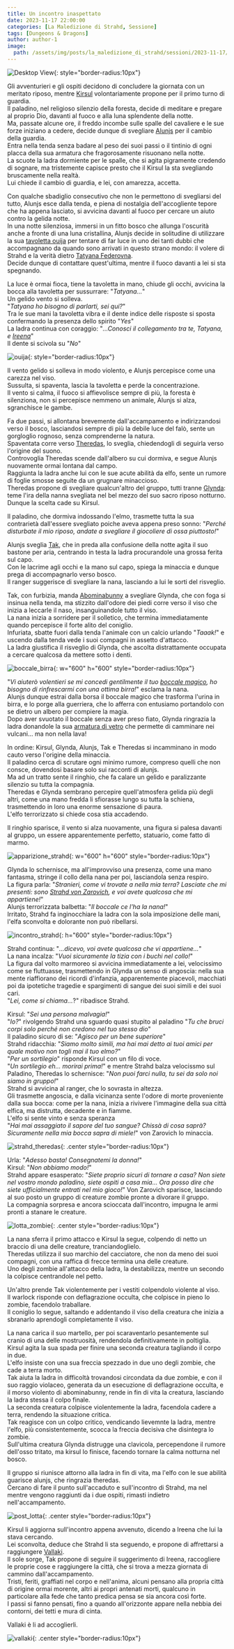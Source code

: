 ```yaml
---
title: Un incontro inaspettato
date: 2023-11-17 22:00:00
categories: [La Maledizione di Strahd, Sessione]
tags: [Dungeons & Dragons]
author: author-1
image:
  path: /assets/img/posts/la_maledizione_di_strahd/sessioni/2023-11-17/copertina.webp
---
```


![Desktop View](/assets/img/posts/la_maledizione_di_strahd/sessioni/2023-11-17/copertina.webp){: style="border-radius:10px"}

Gli avventurieri e gli ospiti decidono di concludere la giornata con un meritato riposo, mentre [Kirsul](/posts/Kirsul_Corman) volontariamente propone per il primo turno di guardia.  
Il paladino, nel religioso silenzio della foresta, decide di meditare e pregare al proprio Dio, davanti al fuoco e alla luna splendente della notte.  
Ma, passate alcune ore, il freddo incombe sulle spalle del cavaliere e le sue forze iniziano a cedere, decide dunque di svegliare [Alunjs](/posts/Alunjs_Grayrat) per il cambio della guardia.  
Entra nella tenda senza badare al peso dei suoi passi o il tintinio di ogni placca della sua armatura che fragorosamente risuonano nella notte.  
La scuote la ladra dormiente per le spalle, che si agita pigramente credendo di sognare, ma tristemente capisce presto che il Kirsul la sta svegliando bruscamente nella realtà.  
Lui chiede il cambio di guardia, e lei, con amarezza, accetta.  

Con qualche sbadiglio consecutivo che non le permettono di svegliarsi del tutto, Alunjs esce dalla tenda, e piena di nostalgia dell'accogliente tepore che ha appena lasciato, si avvicina davanti al fuoco per cercare un aiuto contro la gelida notte.  
In una notte silenziosa, immersi in un fitto bosco che allunga l'oscurità anche a fronte di una luna cristallina, Alunjs decide in solitudine di utilizzare la sua [tavoletta ouija](/posts/Tavola_Ouija) per tentare di far luce in uno dei tanti dubbi che accompagnano da quando sono arrivati in questo strano mondo: il volere di Strahd e la verità dietro [Tatyana Federovna](/posts/Tatyana_Federovna).  
Decide dunque di contattare quest'ultima, mentre il fuoco davanti a lei si sta spegnando.  

La luce è ormai fioca, tiene la tavoletta in mano, chiude gli occhi, avvicina la bocca alla tavoletta per sussurrare: "_Tatyana..._"  
Un gelido vento si solleva.  
"_Tatyana ho bisogno di parlarti, sei qui?_"  
Tra le sue mani la tavoletta vibra e il dente indice delle risposte si sposta confermando la presenza dello spirito "_Yes_"  
La ladra continua con coraggio: "_...Conosci il collegamento tra te, Tatyana, e [Ireena](/posts/Ireena_Kolyana)_"  
Il dente si scivola su "_No_"  

![ouija](/assets/img/posts/la_maledizione_di_strahd/sessioni/2023-11-17/ouija.webp){: style="border-radius:10px"}

Il vento gelido si solleva in modo violento, e Alunjs percepisce come una carezza nel viso.  
Sussulta, si spaventa, lascia la tavoletta e perde la concentrazione.  
Il vento si calma, il fuoco si affievolisce sempre di più, la foresta è silenziona, non si percepisce nemmeno un animale, Alunjs si alza, sgranchisce le gambe.  

Fa due passi, si allontana brevemente dall'accampamento e indirizzandosi verso il bosco, lasciandosi sempre di più la debile luce del falò, sente un gorgloglio rognoso, senza comprenderne la natura.  
Spaventata corre verso [Theredas](/posts/Theredas_il_Forestiero), lo sveglia, chiedendogli di seguirla verso l'origine del suono.  
Controvoglia Theredas scende dall'albero su cui dormiva, e segue Alunjs nuovamente ormai lontana dal campo.  
Raggiunta la ladra anche lui con le sue acute abilità da elfo, sente un rumore di foglie smosse seguite da un grugnare minaccioso.  
Theredas propone di svegliare qualcun'altro del gruppo, tutti tranne [Glynda](/posts/Glynda_Battlestout): teme l'ira della nanna svegliata nel bel mezzo del suo sacro riposo notturno.  
Dunque la scelta cade su Kirsul.  

Il paladino, che dormiva indossando l'elmo, trasmette tutta la sua contrarietà dall'essere svegliato poiche aveva appena preso sonno:  "_Perché disturbate il mio riposo, andate a svegliare il giocoliere di ossa piuttosto!_" 

Alunjs sveglia [Tak](/posts/Tak_Trooblood), che in preda alla confusione della notte agita il suo bastone per aria, centrando in testa la ladra procurandole una grossa ferita sul capo.  
Con le lacrime agli occhi e la mano sul capo, spiega la minaccia e dunque prega di accompagnarlo verso bosco.  
Il ranger suggerisce di svegliare la nana, lasciando a lui le sorti del risveglio.  

Tak, con furbizia, manda [Abominabunny](/posts/Tak_Trooblood#abominabunny) a svegliare Glynda, che con foga si insinua nella tenda, ma stizzito dall'odore dei piedi corre verso il viso che inizia a leccarle il naso, insanguinandole tutto il viso.  
La nana inizia a sorridere per il solletico, che termina immediatamente quando percepisce il forte alito del coniglio.  
Infuriata, sbatte fuori dalla tenda l'animale con un calcio urlando "_Taaak!_" e uscendo dalla tenda vede i suoi compagni in assetto d'attacco.  
La ladra giustifica il risveglio di Glynda, che ascolta distrattamente occupata a cercare qualcosa da mettere sotto i denti.  

![boccale_birra](/assets/img/posts/la_maledizione_di_strahd/sessioni/2023-11-17/boccale.webp){: w="600" h="600" style="border-radius:10px"}

"_Vi aiuterò volentieri se mi concedi gentilmente il tuo [boccale magico](/posts/Boccale_magico), ho bisogno di rinfrescarmi con una ottima birra!_" esclama la nana.  
Alunjs dunque estrai dalla borsa il boccale magico che trasforma l'urina in birra, e lo porge alla guerriera, che lo afferra con entusiamo portandolo con se dietro un albero per compiere la magia.  
Dopo aver svuotato il boccale senza aver preso fiato, Glynda ringrazia la ladra donandole la sua [armatura di vetro](/posts/Armatura_di_vetro) che permette di camminare nei vulcani... ma non nella lava!

In ordine: Kirsul, Glynda, Alunjs, Tak e Theredas si incamminano in modo cauto verso l'origine della minaccia.  
Il paladino cerca di scrutare ogni minimo rumore, compreso quelli che non consce, dovendosi basare solo sui racconti di alunjs.  
Ma ad un tratto sente il ringhio, che fa calare un gelido e paralizzante silenzio su tutta la compagnia.  
Theredas e Glynda sembrano percepire quell'atmosfera gelida più degli altri, come una mano fredda li sfiorasse lungo su tutta la schiena, trasmettendo in loro una enorme sensazione di paura.  
L'elfo terrorizzato si chiede cosa stia accadendo.  

Il ringhio sparisce, il vento si alza nuovamente, una figura si palesa davanti al gruppo, un essere apparentemente perfetto, statuario, come fatto di marmo.

![apparizione_strahd](/assets/img/posts/la_maledizione_di_strahd/sessioni/2023-11-17/strahd.webp){: w="600" h="600" style="border-radius:10px"}

Glynda lo schernisce, ma all'improvviso una presenza, come una mano fantasma, stringe il collo della nana per poi, lasciandola senza respiro.  
La figura parla: "_Stranieri, come vi trovate a nella mia terra? Lasciate che mi presenti: sono [Strahd von Zarovich](/posts/Strahd_von_Zarovich), e voi avete qualcosa che mi appartiene!_"  
Alunjs terrorizzata balbetta: "_Il boccale ce l'ha la nana!_"  
Irritato, Strahd fa inginocchiare la ladra con la sola imposizione delle mani, l'elfa sconvolta e dolorante non può ribellarsi.  

![incontro_strahd](/assets/img/posts/la_maledizione_di_strahd/sessioni/2023-11-17/incontro_strahd.webp){: h="600" style="border-radius:10px"}

Strahd continua: "_...dicevo, voi avete qualcosa che vi appartiene..._"  
La nana incalza: "_Vuoi sicuramente la tizia con i buchi nel collo!_"  
La figura dal volto marmoreo si avvicina immediatamente a lei, velocissimo come se fluttuasse, trasmettendo in Glynda un senso di angoscia: nella sua mente riaffiorano dei ricordi d'infanzia, apparentemente piacevoli, macchiati poi da ipotetiche tragedie e spargimenti di sangue dei suoi simili e dei suoi cari.  
"_Lei, come si chiama..._?" ribadisce Strahd.  

Kirsul: "_Sei una persona malvagia!_"  
"_Io?_" rivolgendo Strahd una sguardo quasi stupito al paladino "_Tu che bruci corpi solo perché non credono nel tuo stesso dio_"  
Il paladino sicuro di se: "_Agisco per un bene superiore_"  
Strahd ridacchia: "_Siamo molto simili, ma hai mai detto ai tuoi amici per quale motivo non togli mai il tuo elmo?_"  
"_Per un sortilegio_" risponde Kirsul con un filo di voce.  
"_Un sortilegio eh... morirai prima!_" e mentre Strahd balza velocissmo sul Paladino, Theredas lo schernisce: "_Non puoi farci nulla, tu sei da solo noi siamo in gruppo!_"  
Strahd si avvicina al ranger, che lo sovrasta in altezza.  
Gli trasmette angoscia, e dalla vicinanza sente l'odore di morte proveniente dalla sua bocca: come per la nana, inizia a rivivere l'immagine della sua città elfica, ma distrutta, decadente e in fiamme.  
L'elfo si sente vinto e senza speranza  
"_Hai mai assaggiato il sapore del tuo sangue? Chissà di cosa saprà? Sicuramente nella mia bocca sapra di miele!_" von Zarovich lo minaccia.  

![strahd_theredas](/assets/img/posts/la_maledizione_di_strahd/sessioni/2023-11-17/strahd_theredas.webp){: .center style="border-radius:10px"}

Urla: "_Adesso basta! Consegnatemi la donna!_"  
Kirsul: "_Non abbiamo modo!_"  
Strahd appare esasperato: "_Siete proprio sicuri di tornare a casa? Non siete nel vostro mondo paladino, siete ospiti a casa mia... Ora posso dire che siete ufficialmente entrati nel mio gioco!_"
Von Zarovich sparisce, lasciando al suo posto un gruppo di creature zombie pronte a divorare il gruppo.  
La compagnia sorpresa e ancora scioccata dall'incontro, impugna le armi pronti a stanare le creature.  

![lotta_zombie](/assets/img/posts/la_maledizione_di_strahd/sessioni/2023-11-17/zombie1.webp){: .center style="border-radius:10px"}

La nana sferra il primo attacco e Kirsul la segue, colpendo di netto un braccio di una delle creature, tranciandoglielo.  
Theredas utilizza il suo marchio del cacciatore, che non da meno dei suoi compagni, con una raffica di frecce termina una delle creature.  
Uno degli zombie all'attacco della ladra, la destabilizza, mentre un secondo la colpisce centrandole nel petto.  

Un'altro prende Tak violentemente per i vestiti colpendolo violente al viso.  
Il warlock risponde con deflagrazione occulta, che colpisce in pieno lo zombie, facendolo traballare.  
Il coniglio lo segue, saltando e addentando il viso della creatura che inizia a sbranarlo aprendogli completamente il viso.  

La nana carica il suo martello, per poi scaraventarlo pesantemente sul cranio di una delle mostruosità, rendendola definitivamente in poltiglia.  
Kirsul agita la sua spada per finire una seconda creatura tagliando il corpo in due.  
L'elfo insiste con una sua freccia spezzado in due uno degli zombie, che cade a terra morto.  
Tak aiuta la ladra in difficoltà trovandosi circondata da due zombie, e con il suo raggio violaceo, generata da un esecuzione di deflagrazione occulta, e il morso violento di abominabunny, rende in fin di vita la creatura, lasciando la ladra stessa il colpo finale.  
La seconda creatura colpisce violentemente la ladra, facendola cadere a terra, rendendo la situazione critica.  
Tak reagisce con un colpo critico, vendicando lievemnte la ladra, mentre l'elfo, più consistentemente, scocca la freccia decisiva che disintegra lo zombie.  
Sull'ultima creatura Glynda distrugge una clavicola, percependone il rumore dell'osso tritato, ma kirsul lo finisce, facendo tornare la calma notturna nel bosco.  

Il gruppo si riunisce attorno alla ladra in fin di vita, ma l'elfo con le sue abilità guarisce alunjs, che ringrazia theredas.  
Cercano di fare il punto sull'accaduto e sull'incontro di Strahd, ma nel mentre vengono raggiunti da i due ospiti, rimasti indietro nell'accampamento.

![post_lotta](/assets/img/posts/la_maledizione_di_strahd/sessioni/2023-11-17/zombie2.webp){: .center style="border-radius:10px"}

Kirsul li aggiorna sull'incontro appena avvenuto, dicendo a Ireena che lui la stava cercando.  
Lei sconvolta, deduce che Strahd li sta seguendo, e propone di affrettarsi a raggiungere [Vallaki](/posts/Vallaki).  
Il sole sorge, Tak propone di seguire il suggerimento di Ireena, raccogliere le proprie cose e raggiungere la città, che si trova a mezza giornata di cammino dall'accampamento.  
Tristi, feriti, graffiati nel corpo e nell'anima, alcuni pensano alla propria città di origine ormai morente, altri ai propri antenati morti, qualcuno in particolare alla fede che tanto predica pensa se sia ancora così forte.  
I passi si fanno pensati, fino a quando all'orizzonte appare nella nebbia dei contorni, dei tetti e mura di cinta.  

Vallaki è li ad accoglierli.  

![vallaki](/assets/img/posts/la_maledizione_di_strahd/sessioni/2023-11-17/vallaki.webp){: .center style="border-radius:10px"}
